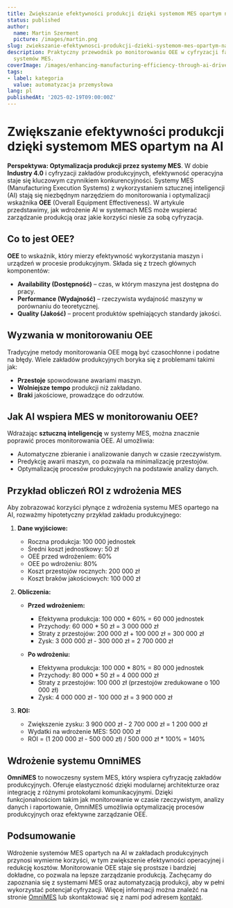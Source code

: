 ```yaml
---
title: Zwiększanie efektywności produkcji dzięki systemom MES opartym na AI
status: published
author:
  name: Martin Szerment
  picture: /images/martin.png
slug: zwiekszanie-efektywnosci-produkcji-dzieki-systemom-mes-opartym-na-ai
description: Praktyczny przewodnik po monitorowaniu OEE w cyfryzacji fabryk z wykorzystaniem
  systemów MES.
coverImage: /images/enhancing-manufacturing-efficiency-through-ai-driven-mes-systems-a-practical-guide-to-oee-monitoring-in-factory-digitali.png
tags:
- label: kategoria
  value: automatyzacja przemysłowa
lang: pl
publishedAt: '2025-02-19T09:00:00Z'
---
```

# Zwiększanie efektywności produkcji dzięki systemom MES opartym na AI

**Perspektywa: Optymalizacja produkcji przez systemy MES**. W dobie **Industry 4.0** i cyfryzacji zakładów produkcyjnych, efektywność operacyjna staje się kluczowym czynnikiem konkurencyjności. Systemy MES (Manufacturing Execution Systems) z wykorzystaniem sztucznej inteligencji (AI) stają się niezbędnym narzędziem do monitorowania i optymalizacji wskaźnika **OEE** (Overall Equipment Effectiveness). W artykule przedstawimy, jak wdrożenie AI w systemach MES może wspierać zarządzanie produkcją oraz jakie korzyści niesie za sobą cyfryzacja.

## Co to jest OEE?
**OEE** to wskaźnik, który mierzy efektywność wykorzystania maszyn i urządzeń w procesie produkcyjnym. Składa się z trzech głównych komponentów:
- **Availability (Dostępność)** – czas, w którym maszyna jest dostępna do pracy.
- **Performance (Wydajność)** – rzeczywista wydajność maszyny w porównaniu do teoretycznej.
- **Quality (Jakość)** – procent produktów spełniających standardy jakości.

## Wyzwania w monitorowaniu OEE
Tradycyjne metody monitorowania OEE mogą być czasochłonne i podatne na błędy. Wiele zakładów produkcyjnych boryka się z problemami takimi jak:
- **Przestoje** spowodowane awariami maszyn.
- **Wolniejsze tempo** produkcji niż zakładano.
- **Braki** jakościowe, prowadzące do odrzutów.

## Jak AI wspiera MES w monitorowaniu OEE?
Wdrażając **sztuczną inteligencję** w systemy MES, można znacznie poprawić proces monitorowania OEE. AI umożliwia:
- Automatyczne zbieranie i analizowanie danych w czasie rzeczywistym.
- Predykcję awarii maszyn, co pozwala na minimalizację przestojów.
- Optymalizację procesów produkcyjnych na podstawie analizy danych.

## Przykład obliczeń ROI z wdrożenia MES
Aby zobrazować korzyści płynące z wdrożenia systemu MES opartego na AI, rozważmy hipotetyczny przykład zakładu produkcyjnego:

1. **Dane wyjściowe:**
   - Roczna produkcja: 100 000 jednostek
   - Średni koszt jednostkowy: 50 zł
   - OEE przed wdrożeniem: 60%
   - OEE po wdrożeniu: 80%
   - Koszt przestojów rocznych: 200 000 zł
   - Koszt braków jakościowych: 100 000 zł

2. **Obliczenia:**
   - **Przed wdrożeniem:**
     - Efektywna produkcja: 100 000 * 60% = 60 000 jednostek
     - Przychody: 60 000 * 50 zł = 3 000 000 zł
     - Straty z przestojów: 200 000 zł + 100 000 zł = 300 000 zł
     - Zysk: 3 000 000 zł - 300 000 zł = 2 700 000 zł

   - **Po wdrożeniu:**
     - Efektywna produkcja: 100 000 * 80% = 80 000 jednostek
     - Przychody: 80 000 * 50 zł = 4 000 000 zł
     - Straty z przestojów: 100 000 zł (przestojów zredukowane o 100 000 zł)
     - Zysk: 4 000 000 zł - 100 000 zł = 3 900 000 zł

3. **ROI:**
   - Zwiększenie zysku: 3 900 000 zł - 2 700 000 zł = 1 200 000 zł
   - Wydatki na wdrożenie MES: 500 000 zł
   - ROI = (1 200 000 zł - 500 000 zł) / 500 000 zł * 100% = 140%

## Wdrożenie systemu OmniMES
**OmniMES** to nowoczesny system MES, który wspiera cyfryzację zakładów produkcyjnych. Oferuje elastyczność dzięki modularnej architekturze oraz integrację z różnymi protokołami komunikacyjnymi. Dzięki funkcjonalnościom takim jak monitorowanie w czasie rzeczywistym, analizy danych i raportowanie, OmniMES umożliwia optymalizację procesów produkcyjnych oraz efektywne zarządzanie OEE.

## Podsumowanie
Wdrożenie systemów MES opartych na AI w zakładach produkcyjnych przynosi wymierne korzyści, w tym zwiększenie efektywności operacyjnej i redukcję kosztów. Monitorowanie OEE staje się prostsze i bardziej dokładne, co pozwala na lepsze zarządzanie produkcją. Zachęcamy do zapoznania się z systemami MES oraz automatyzacją produkcji, aby w pełni wykorzystać potencjał cyfryzacji. Więcej informacji można znaleźć na stronie [OmniMES](https://www.omnimes.com/pl/projekt) lub skontaktować się z nami pod adresem [kontakt](https://www.omnimes.com/pl/kontakt).
